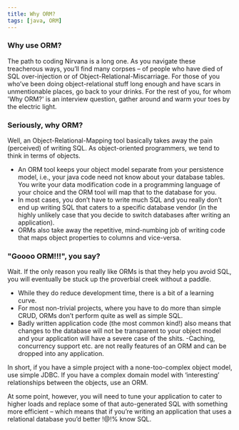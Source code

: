 ```yaml
---
title: Why ORM?
tags: [java, ORM]
---
```


### Why use ORM?
The path to coding Nirvana is a long one. As you navigate these treacherous ways, you’ll find many corpses – of people who have died of SQL over-injection or of Object-Relational-Miscarriage. For those of you who’ve been doing object-relational stuff long enough and have scars in unmentionable places, go back to your drinks. For the rest of you, for whom 'Why ORM?' is an interview question, gather around and warm your toes by the electric light.

### Seriously, why ORM?
Well, an Object-Relational-Mapping tool basically takes away the pain (perceived) of writing SQL. As object-oriented programmers, we tend to think in terms of objects.

- An ORM tool keeps your object model separate from your persistence model, i.e., your java code need not know about your database tables. You write your data modification code in a programming language of your choice and the ORM tool will map that to the database for you.
- In most cases, you don’t have to write much SQL and you really don’t end up writing SQL that caters to a specific database vendor (in the highly unlikely case that you decide to switch databases after writing an application).
- ORMs also take away the repetitive, mind-numbing job of writing code that maps object properties to columns and vice-versa.

### "Goooo ORM!!!", you say?
Wait. If the only reason you really like ORMs is that they help you avoid SQL, you will eventually be stuck up the proverbial creek without a paddle.

- While they do reduce development time, there is a bit of a learning curve.
- For most non-trivial projects, where you have to do more than simple CRUD, ORMs don’t perform quite as well as simple SQL.
- Badly written application code (the most common kind!) also means that changes to the database will not be transparent to your object model and your application will have a severe case of the shits.
-Caching, concurrency support etc. are not really features of an ORM and can be dropped into any application.

In short, if you have a simple project with a none-too-complex object model, use simple JDBC. If you have a complex domain model with ‘interesting’ relationships between the objects, use an ORM.

At some point, however, you will need to tune your application to cater to higher loads and replace some of that auto-generated SQL with something more efficient – which means that if you’re writing an application that uses a relational database you’d better !$@!%@#$% know SQL.